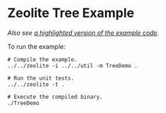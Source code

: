 # Zeolite Tree Example

*Also see
[a highlighted version of the example code](https://ta0kira.github.io/zeolite/example/tree/index.html).*

To run the example:

```shell
# Compile the example.
../../zeolite -i ../../util -m TreeDemo .

# Run the unit tests.
../../zeolite -t .

# Execute the compiled binary.
./TreeDemo
```
